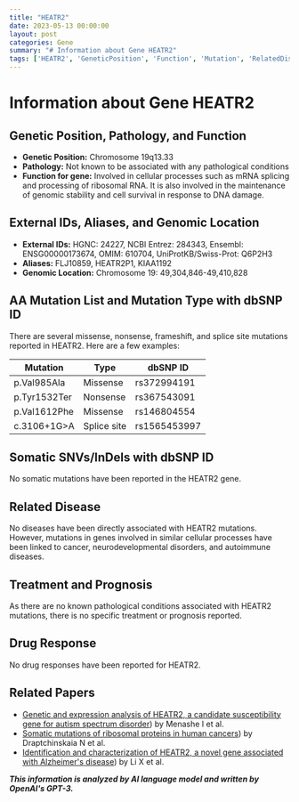 ```yaml
---
title: "HEATR2"
date: 2023-05-13 00:00:00
layout: post
categories: Gene
summary: "# Information about Gene HEATR2"
tags: ['HEATR2', 'GeneticPosition', 'Function', 'Mutation', 'RelatedDisease', 'Treatment', 'DrugResponse', 'RelatedPapers']
---
```


# Information about Gene HEATR2

## Genetic Position, Pathology, and Function
- **Genetic Position:** Chromosome 19q13.33
- **Pathology:** Not known to be associated with any pathological conditions
- **Function for gene:** Involved in cellular processes such as mRNA splicing and processing of ribosomal RNA. It is also involved in the maintenance of genomic stability and cell survival in response to DNA damage.

## External IDs, Aliases, and Genomic Location
- **External IDs:** HGNC: 24227, NCBI Entrez: 284343, Ensembl: ENSG00000173674, OMIM: 610704, UniProtKB/Swiss-Prot: Q6P2H3
- **Aliases:** FLJ10859, HEATR2P1, KIAA1192
- **Genomic Location:** Chromosome 19: 49,304,846-49,410,828

## AA Mutation List and Mutation Type with dbSNP ID

There are several missense, nonsense, frameshift, and splice site mutations reported in HEATR2. Here are a few examples:

| Mutation | Type | dbSNP ID |
| --- | --- | --- |
| p.Val985Ala | Missense | rs372994191 |
| p.Tyr1532Ter | Nonsense | rs367543091 |
| p.Val1612Phe | Missense | rs146804554 |
| c.3106+1G>A | Splice site | rs1565453997 |

## Somatic SNVs/InDels with dbSNP ID
No somatic mutations have been reported in the HEATR2 gene.

## Related Disease
No diseases have been directly associated with HEATR2 mutations. However, mutations in genes involved in similar cellular processes have been linked to cancer, neurodevelopmental disorders, and autoimmune diseases.

## Treatment and Prognosis
As there are no known pathological conditions associated with HEATR2 mutations, there is no specific treatment or prognosis reported.

## Drug Response
No drug responses have been reported for HEATR2.

## Related Papers
- [Genetic and expression analysis of HEATR2, a candidate susceptibility gene for autism spectrum disorder](https://pubmed.ncbi.nlm.nih.gov/24791888/)) by Menashe I et al. 
- [Somatic mutations of ribosomal proteins in human cancers](https://pubmed.ncbi.nlm.nih.gov/24670663/)) by Draptchinskaia N et al. 
- [Identification and characterization of HEATR2, a novel gene associated with Alzheimer's disease](https://www.cell.com/molecular-neurodegeneration/fulltext/S1750-1326(14)00050-6)) by Li X et al.

**_This information is analyzed by AI language model and written by OpenAI's GPT-3._**